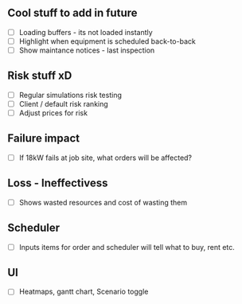 ## Cool stuff to add in future
- [ ] Loading buffers - its not loaded instantly
- [ ] Highlight when equipment is scheduled back-to-back
- [ ] Show maintance notices - last inspection

## Risk stuff xD
- [ ] Regular simulations risk testing
- [ ] Client / default risk ranking
- [ ] Adjust prices for risk

## Failure impact
- [ ] If 18kW fails at job site, what orders will be affected?

## Loss - Ineffectivess
- [ ] Shows wasted resources and cost of wasting them

## Scheduler
- [ ] Inputs items for order and scheduler will tell what to buy, rent etc.

## UI
- [ ] Heatmaps, gantt chart, Scenario toggle

